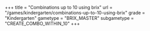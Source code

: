 +++
title = "Combinations up to 10 using brix"
url = "/games/kindergarten/combinations-up-to-10-using-brix"
grade = "Kindergarten"
gametype = "BRIX_MASTER"
subgametype = "CREATE_COMBO_WITHIN_10"
+++